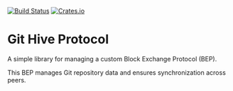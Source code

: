 [![Build Status](https://travis-ci.org/githive/githive-protocol.svg?branch=release)](https://travis-ci.org/githive/githive-protocol)
[![Crates.io](https://img.shields.io/crates/v/git-hive-protocol.svg)](https://crates.io/crates/git-hive-protocol)

# Git Hive Protocol
A simple library for managing a custom Block Exchange Protocol (BEP).

This BEP manages Git repository data and ensures synchronization across peers.
